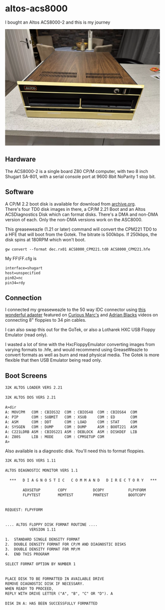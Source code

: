 # altos-acs8000
I bought an Altos ACS8000-2 and this is my journey

![My Altos ACS8000-2](assets/s-l1600.webp)

## Hardware

The ACS8000-2 is a single board Z80 CP/M computer, with two 8 inch Shugart SA-801, with a serial console port at 9600 8bit NoParity 1 stop bit.

## Software
A CP/M 2.2 boot disk is available for download from [archive.org](https://archive.org/details/Altos_Computer_Systems_ACS_8000_TOSEC_2012_04_23).  
There's four TD0 disk images in there, a CP/M 2.21 Boot and an Altos ACSDiagnostics Disk which can format disks.  There's a DMA and non-DMA version
of each.  Only the non-DMA versions work on the ASC8000.

This greaseweazle (1.21 or later) command will convert the CPM221 TD0 to a HFE that will boot from the Gotek.  The bitrate is 500kbps.  If 250kbps, the disk spins at 180RPM which won't boot.


    gw convert --format dec.rx01 ACS8000_CPM221.td0 ACS8000_CPM221.hfe

My FF\FF.cfg is

    interface=shugart
    host=unspecified
    pin02=nc
    pin34=rdy

## Connection

I connected my greaseweazle to the 50 way IDC connector using [this wonderful adapter](https://www.tindie.com/products/siliconinsider/8-floppy-disk-interface-50-pin-to-34-pin-adapter/) featured on [Curious Marc's](https://youtu.be/oL0LXSE1jeM?si=E70dFKGQlqYFbhoz&t=382) and [Adrian Blacks](https://youtu.be/TfEzjcG_0gs?si=2jY0N0QAEGCFDjhS&t=1020) videos on connecting 8" floppies to 34 pin cables.

I can also swap this out for the GoTek, or also a Lotharek HXC USB Floppy Emulator (read only).  

I wasted a lot of time with the HxcFloppyEmulator converting images from varying formats to .hfe, and would recommend using GreaseWeazle to convert formats as well as burn and read physical media.  The Gotek is more flexible that then USB Emulator being read only.

## Boot Screens

```
32K ALTOS LOADER VERS 2.21

32K ALTOS DOS VERS 2.21

A>dir
A: MOVCPM   COM : CBIOS32  COM : CBIOS48  COM : CBIOS64  COM
A: PIP      COM : SUBMIT   COM : XSUB     COM : ED       COM
A: ASM      COM : DDT      COM : LOAD     COM : STAT     COM
A: SYSGEN   COM : DUMP     COM : DUMP     ASM : BOOT221  ASM
A: C221LDRB ASM : CBIOS221 ASM : DEBLOCK  ASM : DISKDEF  LIB
A: Z80S     LIB : MODE     COM : CPMSETUP COM
A>
```

Also available is a diagnostic disk.  You'll need this to format floppies.

```
32K ALTOS DOS VERS 1.11

ALTOS DIAGNOSTIC MONITOR VERS 1.1

  ***   D I A G N O S T I C   C O M M A N D   D I R E C T O R Y   ***

        ADXSETUP        COPY            DCOPY           FLPYFORM
        FLPYTEST        MEMTEST         PRNTEST         BOOTCOPY


REQUEST: FLPYFORM


.... ALTOS FLOPPY DISK FORMAT ROUTINE ....
           VERSION 1.11

1.  STANDARD SINGLE DENSITY FORMAT
2.  DOUBLE DENSITY FORMAT FOR CP/M AND DIAGNOSTIC DISKS
3.  DOUBLE DENSITY FORMAT FOR MP/M
4.  END THIS PROGRAM

SELECT FORMAT OPTION BY NUMBER 1


PLACE DISK TO BE FORMATTED IN AVAILABLE DRIVE
REMOVE DIAGNOSTIC DISK IF NECESSARY.
WHEN READY TO PROCEED,
REPLY WITH DRIVE LETTER ("A", "B", "C" OR "D"). A

DISK IN A: HAS BEEN SUCCESSFULLY FORMATTED
```
